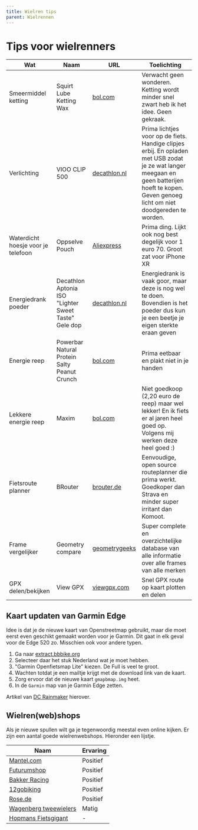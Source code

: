 ```yaml
---
title: Wielren tips
parent: Wielrennen
---
```


# Tips voor wielrenners

| Wat | Naam | URL | Toelichting |
|-----|------|-----|-------------|
| Smeermiddel ketting | Squirt Lube Ketting Wax | [bol.com](https://partner.bol.com/click/click?p=2&t=url&s=1122314&f=TXL&url=https%3A%2F%2Fwww.bol.com%2Fnl%2Fp%2Fsquirt-dry-lube-kettingwax-120ml%2F9200000023285781%2F&name=SQUIRT%20-%20DRY%20LUBE%20KETTINGWAX%20120ML) | Verwacht geen wonderen. Ketting wordt minder snel zwart heb ik het idee. Geen gekraak. |
| Verlichting | VIOO CLIP 500 | [decathlon.nl](https://www.decathlon.nl/p/set-led-fietsverlichting-vioo-clip-500-voor-en-achterlicht-zwart-usb/_/R-p-301360?mc=8501200&c=ZWART) | Prima lichtjes voor op de fiets. Handige clipjes erbij. En opladen met USB zodat je ze wat langer meegaan en geen batterijen hoeft te kopen. Geven genoeg licht om niet doodgereden te worden. |
| Waterdicht hoesje voor je telefoon | Oppselve Pouch | [Aliexpress](https://nl.aliexpress.com/item/Waterdichte-Mobiele-Telefoon-Case-Voor-iPhone-X-Xs-Max-Xr-8-7-Samsung-S9-Clear-PVC/32858636361.html?spm=a2g0s.9042311.0.0.26344c4dvzxDl1) | Prima ding. Lijkt ook nog best degelijk voor 1 euro 70. Groot zat voor iPhone XR |
| Energiedrank poeder| Decathlon Aptonia ISO "Lighter Sweet Taste" Gele dop | [decathlon.nl](https://www.decathlon.nl/p/poeder-voor-isotone-dorstlesser-iso-rode-vruchten-650-g/_/R-p-9831?mc=8335609&fl=Citroen) | Energiedrank is vaak goor, maar deze is nog wel te doen. Bovendien is het poeder dus kun je een beetje je eigen sterkte eraan geven |
| Energie reep | Powerbar Natural Protein Salty Peanut Crunch| [bol.com](https://partner.bol.com/click/click?p=2&t=url&s=1122314&f=TXL&url=https%3A%2F%2Fwww.bol.com%2Fnl%2Fnl%2Fp%2Fpowerbar-natural-protein-bar-vegan-salty-peanut-crunch-24-x-40-g%2F9200000063283275%2F&name=PowerBar%20Natural%20Protein%20Bar%20-%20Vegan%20-%20Salty%20P...)| Prima eetbaar en plakt niet in je handen |
| Lekkere energie reep | Maxim | [bol.com](https://partner.bol.com/click/click?p=2&t=url&s=1122314&f=TXL&url=https%3A%2F%2Fwww.bol.com%2Fnl%2Fnl%2Fp%2Fmaxim-energy-bar-cappuccino-caffeine-15-x-55g-energiereep-met-muesli-gedroogd-fruit-cappuccinosmaak-en-chocolade-voetje-15-energierepen-cappuccino-bevat-cafeine-voor-een-extra-energie-kick-eet-makkelijk-weg-en-levert-snel-energie%2F9200000073371121%2F&name=Maxim%20Energy%20Bar%20Cappuccino%20Caffeine%20-%2015%20x%2055...) | Niet goedkoop (2,20 euro de reep) maar wel lekker! En ik fiets er al jaren heel goed op. Volgens mij werken deze heel goed :) |
| Fietsroute planner| BRouter | [brouter.de](https://brouter.de/brouter-web) | Eenvoudige, open source routeplanner die prima werkt. Goedkoper dan Strava en minder super irritant dan Komoot. |
|Frame vergelijker|Geometry compare|[geometrygeeks](https://geometrygeeks.bike)|Super complete en overzichtelijke database van alle informatie over alle frames van alle merken|
|GPX delen/bekijken|View GPX|[viewgpx.com](https://www.viewgpx.com/)|Snel GPX route op kaart plotten en delen|

## Kaart updaten van Garmin Edge

Idee is dat je de nieuwe kaart van Openstreetmap gebruikt, maar die moet eerst even geschikt gemaakt worden voor je Garmin. Dit gaat in elk geval voor de Edge 520 zo. Misschien ook voor andere typen.

1. Ga naar [extract.bbbike.org](https://extract.bbbike.org/)
2. Selecteer daar het stuk Nederland wat je moet hebben.
3. "Garmin Openfietsmap Lite" kiezen. De Full is veel te groot.
4. Wachten totdat je een mailtje krijgt met de download link van de kaart.
5. Zorg ervoor dat de nieuwe kaart `gmapbmap.img` heet.
6. In de `Garmin` map van je Garmin Edge zetten.

Artikel van [DC Rainmaker](https://www.dcrainmaker.com/2019/08/how-to-install-free-maps-on-your-garmin-edge.html) hierover.

## Wielren(web)shops

Als je nieuwe spullen wilt ga je tegenwoordig meestal even online kijken. Er zijn een aantal goede wielrenwebshops. Hieronder een lijstje.

|Naam | Ervaring |
|-----|---------|
|[Mantel.com](https://www.mantel.com)|Positief|
|[Futurumshop](https://www.futurumshop.nl)|Positief|
|[Bakker Racing](https://www.bakkerracingproducts.nl/)|Positief|
|[12gobiking](https://www.12gobiking.nl/)|Positief|
|[Rose.de](https://www.rosebikes.com/)| Positief|
|[Wagenberg tweewielers](https://www.wagenberg2-wielers.nl/)| Matig|
|[Hopmans Fietsgigant](https://www.hopmansfietsgigant.nl/)|-|
